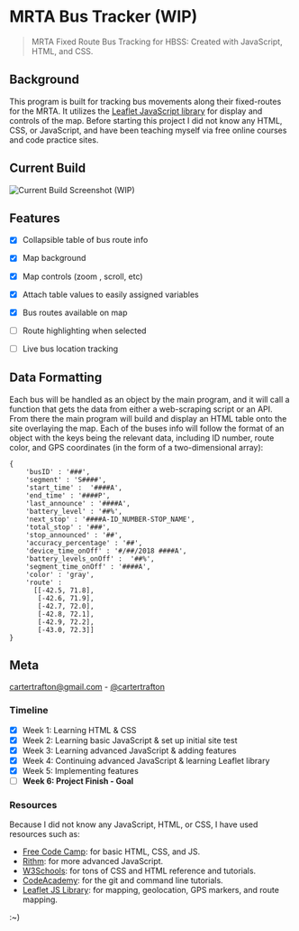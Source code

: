 # MRTA Bus Tracker (WIP)
>MRTA Fixed Route Bus Tracking for HBSS: Created with JavaScript, HTML, and CSS.

## Background
This program is built for tracking bus movements along their fixed-routes for the MRTA.
It utilizes the [Leaflet JavaScript library](https://github.com/Leaflet/Leaflet)
for display and controls of the map. Before starting this project I did not know any HTML, CSS, or JavaScript, and have been teaching myself via free online courses and code practice sites.

## Current Build
![Current Build Screenshot (WIP)](https://i.imgur.com/K4XAA7J.png)

## Features
- [x] Collapsible table of bus route info
- [x] Map background
- [x] Map controls (zoom , scroll, etc)
- [x] Attach table values to easily assigned variables
- [x] Bus routes available on map
- [ ] Route highlighting when selected
- [ ] Live bus location tracking


## Data Formatting
Each bus will be handled as an object by the main program, and it will call a function that gets the data from either a web-scraping script or an API. From there the main program will build and display an HTML table onto the site overlaying the map. Each of the buses info will follow the format of an object with the keys being the relevant data, including ID number, route color, and GPS coordinates (in the form of a two-dimensional array):

```
{
    'busID' : '###',
    'segment' : 'S####',
    'start_time' :  '####A',
    'end_time' : '####P',
    'last_announce' : '####A',
    'battery_level' : '##%',
    'next_stop' : '####A-ID_NUMBER-STOP_NAME',
    'total_stop' : '###',
    'stop_announced' : '##',
    'accuracy_percentage' : '##',
    'device_time_onOff' : '#/##/2018 ####A',
    'battery_levels_onOff' :  '##%',
    'segment_time_onOff' : '####A',
    'color' : 'gray',
    'route' :
      [[-42.5, 71.8],
       [-42.6, 71.9],
       [-42.7, 72.0],
       [-42.8, 72.1],
       [-42.9, 72.2],
       [-43.0, 72.3]]
}
```

## Meta
cartertrafton@gmail.com - [@cartertrafton](https://github.com/cartertrafton/)

### Timeline
- [x] Week 1: Learning HTML & CSS
- [x] Week 2: Learning basic JavaScript & set up initial site test
- [x] Week 3: Learning advanced JavaScript & adding features
- [x] Week 4: Continuing advanced JavaScript & learning Leaflet
library
- [x] Week 5: Implementing features
- [ ] **Week 6: Project Finish - Goal**

### Resources
Because I did not know any JavaScript, HTML, or CSS, I have used resources such as:
- [Free Code Camp](https://learn.freecodecamp.org): for basic HTML, CSS, and JS.
- [Rithm](https://www.rithmschool.com/courses): for more advanced JavaScript.
- [W3Schools](https://www.w3schools.com/default.asp): for tons of CSS and HTML reference and tutorials.
- [CodeAcademy](https://www.codecademy.com): for the git and command line tutorials.
- [Leaflet JS Library](https://leafletjs.com/reference-1.3.2.html): for mapping, geolocation, GPS markers, and route mapping.

:~)
